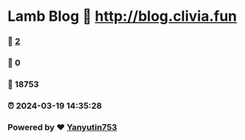 # Lamb Blog :link: http://blog.clivia.fun 
### :page_facing_up: [2](http://blog.clivia.fun/tag.html) 
### :speech_balloon: 0 
### :hibiscus: 18753 
### :alarm_clock: 2024-03-19 14:35:28 
### Powered by :heart: [Yanyutin753](https://github.com/Yanyutin753/Gmeek)
